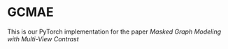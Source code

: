 # GCMAE
This is our PyTorch implementation for the paper *Masked Graph Modeling with Multi-View Contrast*
